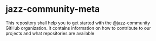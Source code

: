 # jazz-community-meta
This repository shall help you to get started with the @jazz-community GitHub organization. It contains information on how to contribute to our projects and what repositories are available
